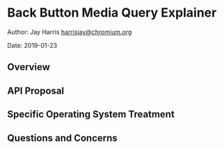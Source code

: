 # Back Button Media Query Explainer

Author: Jay Harris <harrisjay@chromium.org>

Date: 2019-01-23

## Overview

## API Proposal

## Specific Operating System Treatment

## Questions and Concerns